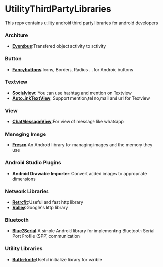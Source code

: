 # UtilityThirdPartyLibraries
This repo contains utility android third party libraries for android developers

<html>
<h3>Architure</h3>
<ul>
	<li><a href="https://github.com/greenrobot/EventBus"><b>Eventbus</b></a>:Transfered object activity to activity</li>
</ul>

<h3>Button</h3>
<ul>
	<li><a href="https://github.com/medyo/Fancybuttons"><b>Fancybuttons</b></a>:Icons, Borders, Radius ... for Android buttons</li></li>
</ul>


<h3>Textview</h3>
<ul>
<li><a href="https://github.com/HendraAnggrian/socialview"><b>Socialview</b></a>: You can use hashtag and mention on Textview  </li>
<li><a href="https://github.com/armcha/AutoLinkTextView"><b>AutoLinkTextView</b></a>: Support mention,tel no,mail and url for Textview  </li>
</ul>
<h3>View</h3>
<ul>
<li><a href="https://github.com/himanshu-soni/ChatMessageView"><b>ChatMessageView</b></a>:For view of message like whatsapp</li>

</ul>
<h3>Managing Image</h3>
<ul>

<li><a href="https://github.com/facebook/fresco"><b>Fresco</b></a>:An Android library for managing images and the memory they use </li>
</ul>

<h3>Android Studio Plugins</h3>
<ul>
	<li><b>Android Drawable Importer</b>:
Convert added images to appropriate dimensions</li>
</ul>

<h3>Network Libraries</h3>

<ul>
<li><a href="https://github.com/square/retrofit"><b>Retrofit</b></a>:Useful and fast http library</li>
<li><a href="https://github.com/google/volley"><b>Volley</b></a>:Google's http library</li>


</ul>

<h3>Bluetooth</h3>
<ul>
	<li><a href="https://github.com/MacroYau/Blue2Serial"><b>Blue2Serial</b></a>:A simple Android library for implementing Bluetooth Serial Port Profile (SPP) communication</li>
</ul>


<h3>Utility Libraries</h3>
<ul>
	<li><a href="https://github.com/JakeWharton/butterknife"><b>Butterknife</b></a>Useful initialize library for varible </li>
</ul>

</html>
